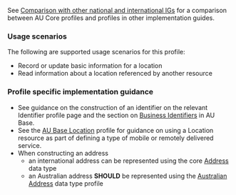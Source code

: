 See [Comparison with other national and international IGs](comparison.html) for a comparison between AU Core profiles and profiles in other implementation guides.

### Usage scenarios

The following are supported usage scenarios for this profile:

- Record or update basic information for a location
- Read information about a location referenced by another resource


### Profile specific implementation guidance
- See guidance on the construction of an identifier on the relevant Identifier profile page and the section on [Business Identifiers](https://build.fhir.org/ig/hl7au/au-fhir-base/generalguidance.html#business-identifiers) in AU Base.
- See the [AU Base Location](https://build.fhir.org/ig/hl7au/au-fhir-base/StructureDefinition-au-location.html) profile for guidance on using a Location resource as part of defining a type of mobile or remotely delivered service.
- When constructing an address
  - an international address can be represented using the core [Address](http://hl7.org/fhir/R4/datatypes.html#Address) data type
  - an Australian address **SHOULD** be represented using the [Australian Address](http://build.fhir.org/ig/hl7au/au-fhir-base/StructureDefinition-au-address.html) data type profile